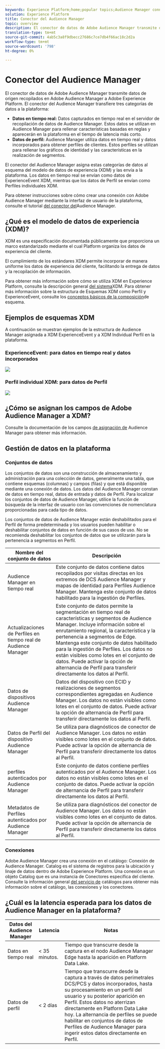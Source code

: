 ```yaml
---
keywords: Experience Platform;home;popular topics;Audience Manager connector;Audience manager;audience manager
solution: Experience Platform
title: Conector del Audience Manager
topic: overview
description: El conector de datos de Adobe Audience Manager transmite datos de origen recopilados en Adobe Audience Manager a Adobe Experience Platform. El conector del Audience Manager transfiere tres categorías de datos a la plataforma.
translation-type: tm+mt
source-git-commit: 4ab5c3a8f9dbecc27686c7ce7db4f66ac18c2d2a
workflow-type: tm+mt
source-wordcount: '798'
ht-degree: 0%

---
```



# Conector del Audience Manager

El conector de datos de Adobe Audience Manager transmite datos de origen recopilados en Adobe Audience Manager a Adobe Experience Platform. El conector del Audience Manager transfiere tres categorías de datos a la plataforma:

- **Datos en tiempo real:** Datos capturados en tiempo real en el servidor de recopilación de datos de Audience Manager. Estos datos se utilizan en Audience Manager para rellenar características basadas en reglas y aparecerán en la plataforma en el tiempo de latencia más corto.
- **Datos de perfil:** Audience Manager utiliza datos en tiempo real y datos incorporados para obtener perfiles de clientes. Estos perfiles se utilizan para rellenar los gráficos de identidad y las características en la realización de segmentos.

El conector del Audience Manager asigna estas categorías de datos al esquema del modelo de datos de experiencia (XDM) y las envía a la plataforma. Los datos en tiempo real se envían como datos de ExperienceEvent XDM, mientras que los datos de Perfil se envían como Perfiles individuales XDM.

Para obtener instrucciones sobre cómo crear una conexión con Adobe Audience Manager mediante la interfaz de usuario de la plataforma, consulte el tutorial [del conector del](../../tutorials/ui/create/adobe-applications/audience-manager.md)Audience Manager.

## ¿Qué es el modelo de datos de experiencia (XDM)?

XDM es una especificación documentada públicamente que proporciona un marco estandarizado mediante el cual Platform organiza los datos de experiencia del cliente.

El cumplimiento de los estándares XDM permite incorporar de manera uniforme los datos de experiencia del cliente, facilitando la entrega de datos y la recopilación de información.

Para obtener más información sobre cómo se utiliza XDM en Experience Platform, consulte la descripción general [del sistema](../../../xdm/home.md)XDM. Para obtener más información sobre la estructura de Esquemas XDM como Perfil y ExperienceEvent, consulte los [conceptos básicos de la composición](../../../xdm/schema/composition.md)de esquema.

## Ejemplos de esquemas XDM

A continuación se muestran ejemplos de la estructura de Audience Manager asignada a XDM ExperienceEvent y a XDM Individual Perfil en la plataforma.

### ExperienceEvent: para datos en tiempo real y datos incorporados

![](images/aam-experience-events-for-dcs-and-onboarding-data.png)

### Perfil individual XDM: para datos de Perfil

![](images/aam-profile-xdm-for-profile-data.png)

## ¿Cómo se asignan los campos de Adobe Audience Manager a XDM?

Consulte la documentación de los campos [de asignación de](./mapping/audience-manager.md) Audience Manager para obtener más información.

## Gestión de datos en la plataforma

### Conjuntos de datos

Los conjuntos de datos son una construcción de almacenamiento y administración para una colección de datos, generalmente una tabla, que contiene esquemas (columnas) y campos (filas) y que está disponible mediante una conexión de datos. Los datos del Audience Manager constan de datos en tiempo real, datos de entrada y datos de Perfil. Para localizar los conjuntos de datos de Audience Manager, utilice la función de búsqueda de la interfaz de usuario con las convenciones de nomenclatura proporcionadas para cada tipo de datos.

Los conjuntos de datos de Audience Manager están deshabilitados para el Perfil de forma predeterminada y los usuarios pueden habilitar o deshabilitar conjuntos de datos en función de sus casos de uso. No se recomienda deshabilitar los conjuntos de datos que se utilizarán para la pertenencia a segmentos en Perfil.

| Nombre del conjunto de datos | Descripción |
| ------------ | ----------- |
| Audience Manager en tiempo real | Este conjunto de datos contiene datos recopilados por visitas directas en los extremos de DCS Audience Manager y mapas de identidad para Perfiles Audience Manager. Mantenga este conjunto de datos habilitado para la ingestión de Perfiles. |
| Actualizaciones de Perfiles en tiempo real de Audience Manager | Este conjunto de datos permite la segmentación en tiempo real de características y segmentos de Audience Manager. Incluye información sobre el enrutamiento regional, la característica y la pertenencia a segmentos de Edge. Mantenga este conjunto de datos habilitado para la ingestión de Perfiles. Los datos no están visibles como lotes en el conjunto de datos. Puede activar la opción de alternancia de Perfil para transferir directamente los datos al Perfil. |
| Datos de dispositivos Audience Manager | Datos del dispositivo con ECID y realizaciones de segmentos correspondientes agregadas en Audience Manager. Los datos no están visibles como lotes en el conjunto de datos. Puede activar la opción de alternancia de Perfil para transferir directamente los datos al Perfil. |
| Datos de Perfil del dispositivo Audience Manager | Se utiliza para diagnósticos de conector de Audience Manager. Los datos no están visibles como lotes en el conjunto de datos. Puede activar la opción de alternancia de Perfil para transferir directamente los datos al Perfil. |
| perfiles autenticados por Audience Manager | Este conjunto de datos contiene perfiles autenticados por el Audience Manager. Los datos no están visibles como lotes en el conjunto de datos. Puede activar la opción de alternancia de Perfil para transferir directamente los datos al Perfil. |
| Metadatos de Perfiles autenticados por Audience Manager | Se utiliza para diagnósticos del conector de Audience Manager. Los datos no están visibles como lotes en el conjunto de datos. Puede activar la opción de alternancia de Perfil para transferir directamente los datos al Perfil. |

### Conexiones

Adobe Audience Manager crea una conexión en el catálogo: Conexión de Audience Manager. Catalog es el sistema de registros para la ubicación y linaje de datos dentro de Adobe Experience Platform. Una conexión es un objeto Catalog que es una instancia de Conectores específica del cliente. Consulte la información general [del servicio de](../../../catalog/home.md) catálogos para obtener más información sobre el catálogo, las conexiones y los conectores.

## ¿Cuál es la latencia esperada para los datos de Audience Manager en la plataforma?

| Datos del Audience Manager | Latencia | Notas |
| --- | --- | --- |
| Datos en tiempo real | &lt; 35 minutos. | Tiempo que transcurre desde la captura en el nodo Audience Manager Edge hasta la aparición en Platform Data Lake. |
| Datos de perfil | &lt; 2 días | Tiempo que transcurre desde la captura a través de datos perimetrales DCS/PCS y datos incorporados, hasta su procesamiento en un perfil del usuario y su posterior aparición en Perfil. Estos datos no aterrizan directamente en Platform Data Lake hoy. La alternancia de perfiles se puede habilitar en conjuntos de datos de Perfiles de Audience Manager para ingerir estos datos directamente en Perfil. |